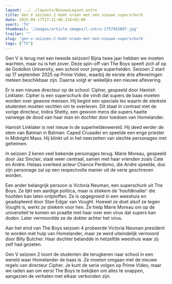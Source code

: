```yaml
---
layout: ../../layouts/NieuwsLayout.astro
title: Gen V seizoen 2 komt eraan met een nieuwe superschurk
date: 2025-09-17T17:21:08.216+02:00
soort: 'TV'
thumbnail: '/images/article-images/l-intro-1757952087.jpg'
trailer: ""
slug: 'gen-v-seizoen-2-komt-eraan-met-een-nieuwe-superschurk'
tags: ["TV"]
---
```


Gen V is terug met een tweede seizoen! Bijna twee jaar hebben we moeten wachten,
maar nu is het zover. Deze spin-off van The Boys speelt zich af op de Godolkin
University, een school voor jonge superhelden. Seizoen 2 start op 17 september
2025 op Prime Video, waarbij de eerste drie afleveringen meteen beschikbaar
zijn. Daarna volgt er wekelijks een nieuwe aflevering.

Er is een nieuwe directeur op de school: Cipher, gespeeld door Hamish Linklater.
Cipher is een superschurk die vindt dat supers de baas moeten worden over gewone
mensen. Hij begint een speciale les waarin de sterkste studenten moeten vechten
om te overleven. Dit staat in contrast met de vorige directeur, Indira Shetty,
een gewoon mens die supers haatte vanwege de dood van haar man en dochter door
toedoen van Homelander.

Hamish Linklater is niet nieuw in de superheldenwereld. Hij deed eerder de stem
van Batman in Batman: Caped Crusader en speelde een enge priester in Midnight
Mass. Hij blinkt uit in het neerzetten van slechte personages met geheimen.

In seizoen 2 keren veel bekende personages terug. Marie Moreau, gespeeld door
Jaz Sinclair, staat weer centraal, samen met haar vrienden zoals Cate en Andre.
Helaas overleed acteur Chance Perdomo, die Andre speelde, dus zijn personage zal
op een respectvolle manier uit de serie geschreven worden.

Een ander belangrijk persoon is Victoria Neuman, een superschurk uit The Boys.
Ze lijkt een aardige politica, maar is stiekem de 'hoofdknaller' die hoofden kan
laten ontploffen. Ze is opgegroeid in een weeshuis en geadopteerd door Stan
Edgar van Vought. Hoewel ze doet alsof ze tegen Vought is, werkt ze stiekem voor
hen. Ze hielp Marie Moreau om op de universiteit te komen en praatte met haar
over een virus dat supers kan doden. Later vermoordde ze de dokter achter het
virus.

Aan het eind van The Boys seizoen 4 probeerde Victoria Neuman president te
worden met hulp van Homelander, maar ze werd uiteindelijk vermoord door Billy
Butcher. Haar dochter belandde in hetzelfde weeshuis waar zij zelf had gezeten.

Gen V seizoen 2 toont de studenten die terugkeren naar school in een wereld waar
Homelander de baas is. Ze moeten omgaan met de nieuwe regels van directeur
Cipher. Je kunt de serie volgen op Prime Video, maar we raden aan om eerst The
Boys te bekijken om alles te snappen, aangezien de verhalen met elkaar verbonden
zijn.
